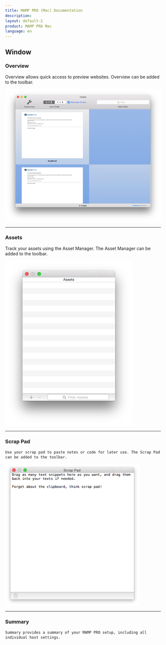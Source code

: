 ```yaml
---
title: MAMP PRO (Mac) Documentation
description: 
layout: default-2
product: MAMP PRO Mac
language: en
---
```


##  Window


### Overview

Overview allows quick access to preview websites. Overview can be added to the toolbar.

![MAMP](Overview.png)

---

### Assets

Track your assets using the Asset Manager. The Asset Manager can be added to the toolbar.
  
![MAMP](Assets.png)


---

### Scrap Pad

    Use your scrap pad to paste notes or code for later use. The Scrap Pad can be added to the toolbar.

![MAMP](ScrapPad.png)

---

### Summary

    Summary provides a summary of your MAMP PRO setup, including all individual host settings.
